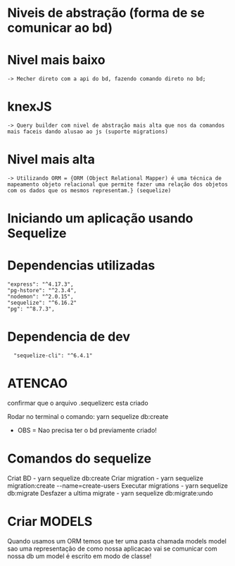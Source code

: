 # Niveis de abstração (forma de se comunicar ao bd)
  # Nivel mais baixo
    -> Mecher direto com a api do bd, fazendo comando direto no bd;
  # knexJS 
    -> Query builder com nivel de abstração mais alta que nos da comandos mais faceis dando alusao ao js (suporte migrations)
  # Nivel mais alta 
    -> Utilizando ORM = {ORM (Object Relational Mapper) é uma técnica de mapeamento objeto relacional que permite fazer uma relação dos objetos com os dados que os mesmos representam.} (sequelize) 

# Iniciando um aplicação usando Sequelize
  # Dependencias utilizadas
    "express": "^4.17.3",
    "pg-hstore": "^2.3.4",
    "nodemon": "^2.0.15",
    "sequelize": "^6.16.2"
    "pg": "^8.7.3",

  # Dependencia de dev
      "sequelize-cli": "^6.4.1"

# ATENCAO
  confirmar que o arquivo .sequelizerc esta criado

Rodar no terminal o comando: yarn sequelize db:create
  * OBS = Nao precisa ter o bd previamente criado!

# Comandos do sequelize
  Criat BD - yarn sequelize db:create
  Criar migration - yarn sequelize migration:create --name=create-users
  Executar migrations - yarn sequelize db:migrate
  Desfazer a ultima migrate - yarn sequelize db:migrate:undo

# Criar MODELS
  Quando usamos um ORM temos que ter uma pasta chamada models
    model sao uma representação de como nossa aplicacao vai se comunicar com nossa db
      um model é escrito em modo de classe!